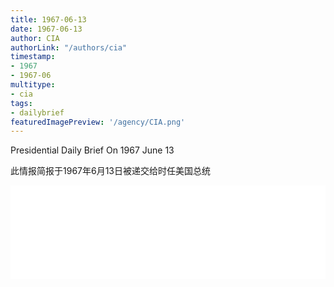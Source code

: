 ```yaml
---
title: 1967-06-13
date: 1967-06-13
author: CIA 
authorLink: "/authors/cia"
timestamp: 
- 1967
- 1967-06
multitype: 
- cia
tags: 
- dailybrief
featuredImagePreview: '/agency/CIA.png'
---
```



Presidential Daily Brief On 1967 June 13

此情报简报于1967年6月13日被递交给时任美国总统

<!--more-->





<div id="over" style="width:100%; overflow:hidden"> <iframe id="sFrame" name="sFrame" frameborder="no" border="0"  allowfullscreen marginwidth="0" scrolling="no" src = " /CIA/1967-06-13.html "  style = " position:absulute; width: 806px; top: 300;" > </iframe> </div>
